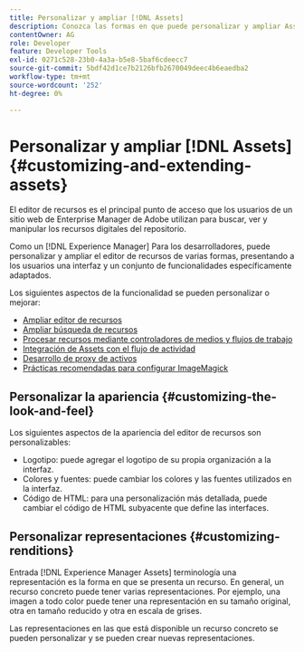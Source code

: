 ```yaml
---
title: Personalizar y ampliar [!DNL Assets]
description: Conozca las formas en que puede personalizar y ampliar Asset Share y el Editor de recursos, que presenta a los usuarios una interfaz y un conjunto de funcionalidades específicamente adaptados.
contentOwner: AG
role: Developer
feature: Developer Tools
exl-id: 0271c528-23b0-4a3a-b5e8-5baf6cdeecc7
source-git-commit: 5bdf42d1ce7b2126bfb2670049deec4b6eaedba2
workflow-type: tm+mt
source-wordcount: '252'
ht-degree: 0%

---
```


# Personalizar y ampliar [!DNL Assets] {#customizing-and-extending-assets}

El editor de recursos es el principal punto de acceso que los usuarios de un sitio web de Enterprise Manager de Adobe utilizan para buscar, ver y manipular los recursos digitales del repositorio.

Como un [!DNL Experience Manager] Para los desarrolladores, puede personalizar y ampliar el editor de recursos de varias formas, presentando a los usuarios una interfaz y un conjunto de funcionalidades específicamente adaptados.

Los siguientes aspectos de la funcionalidad se pueden personalizar o mejorar:

* [Ampliar editor de recursos](asseteditorx.md)
* [Ampliar búsqueda de recursos](searchx.md)
* [Procesar recursos mediante controladores de medios y flujos de trabajo](media-handlers.md)
* [Integración de Assets con el flujo de actividad](extending-activity-stream.md)
* [Desarrollo de proxy de activos](proxy.md)
* [Prácticas recomendadas para configurar ImageMagick](best-practices-for-imagemagick.md)

## Personalizar la apariencia {#customizing-the-look-and-feel}

Los siguientes aspectos de la apariencia del editor de recursos son personalizables:

* Logotipo: puede agregar el logotipo de su propia organización a la interfaz.
* Colores y fuentes: puede cambiar los colores y las fuentes utilizados en la interfaz.
* Código de HTML: para una personalización más detallada, puede cambiar el código de HTML subyacente que define las interfaces.

## Personalizar representaciones {#customizing-renditions}

Entrada [!DNL Experience Manager Assets] terminología una representación es la forma en que se presenta un recurso. En general, un recurso concreto puede tener varias representaciones. Por ejemplo, una imagen a todo color puede tener una representación en su tamaño original, otra en tamaño reducido y otra en escala de grises.

Las representaciones en las que está disponible un recurso concreto se pueden personalizar y se pueden crear nuevas representaciones.
